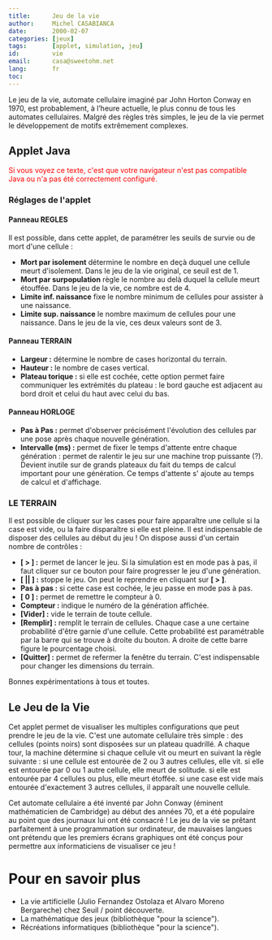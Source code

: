 ```yaml
---
title:      Jeu de la vie
author:     Michel CASABIANCA
date:       2000-02-07
categories: [jeux]
tags:       [applet, simulation, jeu]
id:         vie
email:      casa@sweetohm.net
lang:       fr
toc:        
---
```


Le jeu de la vie, automate cellulaire imaginé par John Horton Conway en 1970, est probablement, à l’heure actuelle, le plus connu de tous les automates cellulaires. Malgré des règles très simples, le jeu de la vie permet le développement de motifs extrêmement complexes.

<!--more-->

Applet Java
-----------

<applet code="Vie.class" codebase="../java/vie" width="220" height="300">
<font color="red">
Si vous voyez ce texte, c'est que votre navigateur n'est 
pas compatible Java ou n'a pas &eacute;t&eacute; correctement configur&eacute;.
</font>
</applet>

### Réglages de l'applet

#### Panneau REGLES

Il est possible, dans cette applet, de paramétrer les seuils de survie
ou de mort d'une cellule :

- **Mort par isolement** détermine le nombre en deçà duquel une
  cellule meurt d'isolement. Dans le jeu de la vie original, ce seuil
  est de 1.
- **Mort par surpopulation** règle le nombre au delà duquel la cellule
  meurt étouffée. Dans le jeu de la vie, ce nombre est de 4.
- **Limite inf. naissance** fixe le nombre minimum de cellules pour
  assister à une naissance.
- **Limite sup. naissance** le nombre maximum de cellules pour une
  naissance. Dans le jeu de la vie, ces deux valeurs sont de 3.

#### Panneau TERRAIN

- **Largeur :** détermine le nombre de cases horizontal du terrain.
- **Hauteur :** le nombre de cases vertical.
- **Plateau torique :** si elle est cochée, cette option permet faire
  communiquer les extrémités du plateau : le bord gauche est adjacent
  au bord droit et celui du haut avec celui du bas.

#### Panneau HORLOGE

- **Pas à Pas :** permet d'observer précisément l'évolution des
  cellules par une pose après chaque nouvelle génération.
- **Intervalle (ms) :** permet de fixer le temps d'attente entre
  chaque génération : permet de ralentir le jeu sur une machine trop
  puissante (?). Devient inutile sur de grands plateaux du fait du
  temps de calcul important pour une génération. Ce temps d'attente s'
  ajoute au temps de calcul et d'affichage.

### LE TERRAIN

Il est possible de cliquer sur les cases pour faire apparaître une
cellule si la case est vide, ou la faire disparaître si elle est pleine.
Il est indispensable de disposer des cellules au début du jeu ! On
dispose aussi d'un certain nombre de contrôles :

- **[ \> ] :** permet de lancer le jeu. Si la simulation est en mode
  pas à pas, il faut cliquer sur ce bouton pour faire progresser le
  jeu d'une génération.
- **[ || ] :** stoppe le jeu. On peut le reprendre en cliquant sur
  **[ \> ]**.
- **Pas à pas :** si cette case est cochée, le jeu passe en mode pas à
  pas.
- **[ 0 ] :** permet de remettre le compteur à 0.
- **Compteur :** indique le numéro de la génération affichée.
- **[Vider] :** vide le terrain de toute cellule.
- **[Remplir] :** remplit le terrain de cellules. Chaque case a une
  certaine probabilité d'être garnie d'une cellule. Cette probabilité
  est paramétrable par la barre qui se trouve à droite du bouton. A
  droite de cette barre figure le pourcentage choisi.
- **[Quitter] :** permet de refermer la fenêtre du terrain. C'est
  indispensable pour changer les dimensions du terrain.

Bonnes expérimentations à tous et toutes.

Le Jeu de la Vie
----------------

Cet applet permet de visualiser les multiples configurations que peut
prendre le jeu de la vie. C'est une automate cellulaire très simple :
des cellules (points noirs) sont disposées sur un plateau quadrillé. A
chaque tour, la machine détermine si chaque cellule vit ou meurt en
suivant la règle suivante : si une cellule est entourée de 2 ou 3 autres
cellules, elle vit. si elle est entourée par 0 ou 1 autre cellule, elle
meurt de solitude. si elle est entourée par 4 cellules ou plus, elle
meurt étoffée. si une case est vide mais entourée d'exactement 3 autres
cellules, il apparaît une nouvelle cellule.

Cet automate cellulaire a été inventé par John Conway (éminent
mathématicien de Cambridge) au début des années 70, et a été populaire
au point que des journaux lui ont été consacré ! Le jeu de la vie se
prêtant parfaitement à une programmation sur ordinateur, de mauvaises
langues ont prétendu que les premiers écrans graphiques ont été conçus
pour permettre aux informaticiens de visualiser ce jeu !

Pour en savoir plus
===================

- La vie artificielle (Julio Fernandez Ostolaza et Alvaro Moreno
  Bergareche) chez Seuil / point découverte.
- La mathématique des jeux (bibliothèque "pour la science").
- Récréations informatiques (bibliothèque "pour la science").

